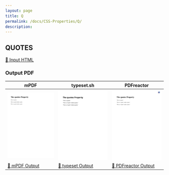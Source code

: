 ```yaml
---
layout: page
title: Q
permalink: /docs/CSS-Properties/Q/
description: 
---
```




## QUOTES

[📄 Input HTML](/html/CSS%20Properties/Q/quotes.html)

### Output PDF

| mPDF | typeset.sh | PDFreactor |
|---------|---------|---------|
| ![mPDF Preview](mpdf__html_CSS_Properties_Q_quotes.html.png) | ![typeset Preview](typeset__html_CSS_Properties_Q_quotes.html.png) | ![PDFreactor Preview](pdfreactor__html_CSS_Properties_Q_quotes.html.png) |
| [📕 mPDF Output](mpdf__html_CSS_Properties_Q_quotes.html.pdf) | [📕 typeset Output](typeset__html_CSS_Properties_Q_quotes.html.pdf) | [📕 PDFreactor Output](pdfreactor__html_CSS_Properties_Q_quotes.html.pdf) |


